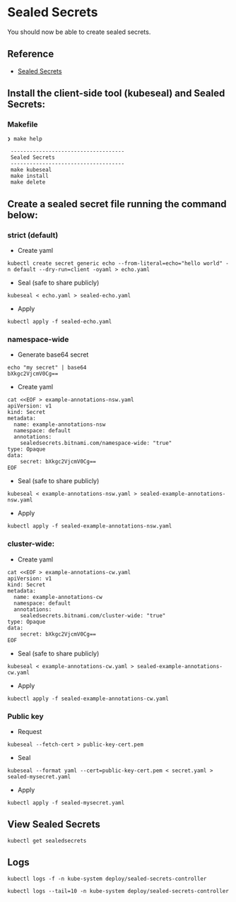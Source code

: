 # Sealed Secrets

You should now be able to create sealed secrets.

## Reference
* [Sealed Secrets](https://github.com/bitnami-labs/sealed-secrets)

## Install the client-side tool (kubeseal) and Sealed Secrets:
### Makefile 

```
❯ make help 

 ------------------------------------
 Sealed Secrets
 ------------------------------------
 make kubeseal
 make install 
 make delete
```

## Create a sealed secret file running the command below:
### strict (default)
- Create yaml
```
kubectl create secret generic echo --from-literal=echo="hello world" -n default --dry-run=client -oyaml > echo.yaml
```
- Seal (safe to share publicly)
```
kubeseal < echo.yaml > sealed-echo.yaml
```
- Apply
```
kubectl apply -f sealed-echo.yaml
```
### namespace-wide

- Generate base64 secret
```
echo "my secret" | base64   
bXkgc2VjcmV0Cg==
```
- Create yaml
```
cat <<EOF > example-annotations-nsw.yaml
apiVersion: v1
kind: Secret
metadata:
  name: example-annotations-nsw
  namespace: default
  annotations:
    sealedsecrets.bitnami.com/namespace-wide: "true"
type: Opaque
data:
    secret: bXkgc2VjcmV0Cg==
EOF
```
- Seal (safe to share publicly)
```
kubeseal < example-annotations-nsw.yaml > sealed-example-annotations-nsw.yaml
```
- Apply
```
kubectl apply -f sealed-example-annotations-nsw.yaml
```
### cluster-wide:
- Create yaml
```
cat <<EOF > example-annotations-cw.yaml
apiVersion: v1
kind: Secret
metadata:
  name: example-annotations-cw
  namespace: default
  annotations:
    sealedsecrets.bitnami.com/cluster-wide: "true"
type: Opaque
data:
    secret: bXkgc2VjcmV0Cg==
EOF
```
- Seal (safe to share publicly)
```
kubeseal < example-annotations-cw.yaml > sealed-example-annotations-cw.yaml
```
- Apply
```
kubectl apply -f sealed-example-annotations-cw.yaml
```
### Public key
- Request 
```
kubeseal --fetch-cert > public-key-cert.pem
```
- Seal
```
kubeseal --format yaml --cert=public-key-cert.pem < secret.yaml > sealed-mysecret.yaml
```
- Apply
```
kubectl apply -f sealed-mysecret.yaml
```
## View Sealed Secrets
```
kubectl get sealedsecrets
```

## Logs
```
kubectl logs -f -n kube-system deploy/sealed-secrets-controller

kubectl logs --tail=10 -n kube-system deploy/sealed-secrets-controller
```